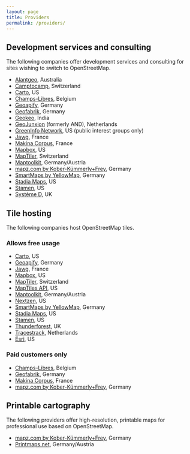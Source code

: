 ```yaml
---
layout: page
title: Providers
permalink: /providers/
---
```


## Development services and consulting

The following companies offer development services and consulting for sites wishing to switch to OpenStreetMap.

* [Alantgeo](https://www.alantgeo.com.au), Australia
* [Camptocamp](https://camptocamp.com/), Switzerland
* [Carto](https://carto.com/), US
* [Champs-Libres](https://www.champs-libres.coop/), Belgium
* [Geoapify](https://www.geoapify.com/), Germany
* [Geofabrik](https://www.geofabrik.de/), Germany
* [Geokeo](https://www.geokeo.com/), India
* [GeoJunxion](https://www.geojunxion.com/) (formerly AND), Netherlands
* [GreenInfo Network](https://www.greeninfo.org/), US (public interest groups only)
* [Jawg](https://www.jawg.io/), France
* [Makina Corpus](https://makina-corpus.com/), France
* [Mapbox](https://www.mapbox.com/), US
* [MapTiler](https://www.maptiler.com/), Switzerland
* [Maptoolkit](https://www.maptoolkit.com/), Germany/Austria
* [mapz.com by Kober-Kümmerly+Frey](https://www.mapz.com/), Germany
* [SmartMaps by YellowMap](https://www.smartmaps.net/en/), Germany
* [Stadia Maps](https://stadiamaps.com), US
* [Stamen](https://www.stamen.com/), US
* [Système D](https://www.systemeD.net/openstreetmap/ "OpenStreetMap consultancy by Richard Fairhurst"), UK

## Tile hosting

The following companies host OpenStreetMap tiles.

### Allows free usage

* [Carto](https://carto.com/), US
* [Geoapify](https://www.geoapify.com/api/map-tiles/), Germany
* [Jawg](https://www.jawg.io/), France
* [Mapbox](http://mapbox.com/), US
* [MapTiler](https://www.maptiler.com/), Switzerland
* [MapTiles API](https://www.maptilesapi.com/), US
* [Maptoolkit](https://www.maptoolkit.com/), Germany/Austria
* [Nextzen](https://www.nextzen.org/), US
* [SmartMaps by YellowMap](https://www.smartmaps.net/en/), Germany
* [Stadia Maps](https://stadiamaps.com), US
* [Stamen](https://stamen.com/), US
* [Thunderforest](https://www.thunderforest.com), UK
* [Tracestrack](https://www.tracestrack.com), Netherlands
* [Esri](https://www.esri.com), US

### Paid customers only

* [Champs-Libres](https://www.champs-libres.coop/), Belgium
* [Geofabrik](https://www.geofabrik.de/maps/rendering.html), Germany
* [Makina Corpus](https://makina-corpus.com/), France
* [mapz.com by Kober-Kümmerly+Frey](https://www.mapz.com/), Germany

## Printable cartography

The following providers offer high-resolution, printable maps for professional use based on OpenStreetMap.

* [mapz.com by Kober-Kümmerly+Frey](https://www.mapz.com/), Germany
* [Printmaps.net](https://www.printmaps.net/), Germany/Austria
